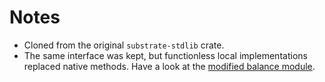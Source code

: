 # Notes

- Cloned from the original `substrate-stdlib` crate.
- The same interface was kept, but functionless local implementations replaced native methods.
  Have a look at the [modified balance module](sources/balance.move).
